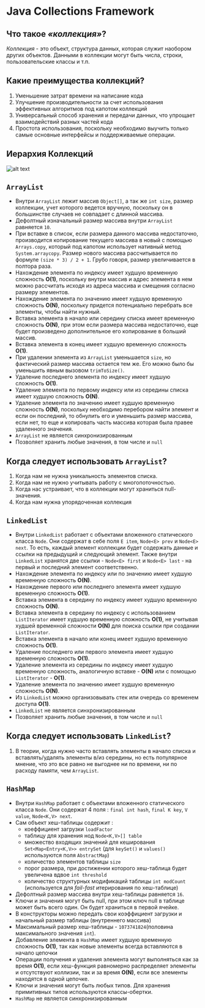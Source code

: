 # Java Collections Framework

## Что такое _«коллекция»_?
_Коллекция_ - это объект, структура данных, которая служит наобором других объектов. Данными в коллекции могут быть числа, строки, пользовательские классы и т.п.

## Какие преимущества коллекций?
1. Уменьшение затрат времени на написание кода
2. Улучшение производительности за счет использования эффективных алгоритмов под капотом коллекций
3. Универсальный способ хранения и передачи данных, что упрощает взаимодействий разных частей кода
4. Простота использования, поскольку необходимо выучить только самые основные интерфейсы и поддерживаемые операции.

## Иерархия Коллекций
![alt text](https://i.ibb.co/zrY08Hw/Untitled-Diagram-1.png)

## `ArrayList`
+ Внутри `ArrayList` лежит массив `Object[]`, а так же `int size`, размер коллекции, учет которого ведется вручную, поскольку он в большинстве случаев не совпадает с длинной массива.
+ Дефолтный изначальный размер массива внутри `ArrayList` равняется `10`.
+ При вставке в список, если размера данного массива недостаточно, производится копирование текущего массива в новый с помощью `Arrays.copy`, который под капотом использует нативный метод `System.arraycopy`. Размер нового массива рассчитывается по формуле `(size * 3) / 2 + 1`. Грубо говоря, размер увеличивается в полтора раза.
+ Нахождение элемента по индексу имеет худшую временную сложность __O(1)__, поскольку внутри массив и адрес элемента в нем можно рассчитать исходя из адреса массива и смещения согласно размеру элементов.
+ Нахождение элемента по значению имеет худшую временную сложность __O(N)__, поскольку придется потенциально перебрать все элементы, чтобы найти нужный.
+ Вставка элемента в начало или середину списка имеет временную сложность __O(N)__, при этом если размера массива недостаточно, еще будет произведено дополнительное его копирование в больший массив.
+ Вставка элемента в конец имеет худшую временную сложность __O(1)__.
+ При удалении элемента из `ArrayList` уменьшается `size`, но фактический размер массива остается тем же. Его можно было бы уменьшить явным вызовом `trimToSize()`.
+ Удаление последнего элемента по индексу имеет худшую сложность __O(1)__.
+ Удаление элемента по первому индексу или из середины списка имеет худшую сложность __O(N)__.
+ Удаление элемента по значению имеет худшую временную сложность __O(N)__, поскольку необходимо перебором найти элемент и если он последний, то обнулить его и уменьшить размер массива, если нет, то еще и копировать часть массива которая была правее удаленного значения.
+ `ArrayList` не является синхронизированным
+ Позволяет хранить любые значения, в том числе и `null`

## Когда следует использовать `ArrayList`?

1. Когда нам не нужна уникальность элементов списка.
2. Когда нам не нужно учитывать работу с многопоточностью.
3. Когда нас устраивает, что в коллекции могут храниться null-значения.
4. Когда нам нужна упорядоченная коллекция

## `LinkedList`
+ Внутри `LinkedList` работает с объектами вложенного статического класса `Node`. Они содержат в себе поля `E item`, `Node<E> prev` и `Node<E> next`. То есть, каждый элемент коллекции будет содержать данные и ссылки на предыдущий и следующий элемент. Также внутри `LinkedList` хранятся две ссылки - `Node<E> first` и `Node<E> last` - на первый и последний элемент соответственно.
+ Нахождение элемента по индексу или по значению имеет худшую временную сложность __O(N)__.
+ Нахождение первого или последнего элемента имеет худшую временную сложность __O(1)__.
+ Вставка элемента в середину по индексу имеет худшую временную сложность __O(N)__.
+ Вставка элемента в середину по индексу с использованием `ListIterator` имеет худшую временную сложность __O(1)__, не учитывая худшей временной сложности __O(N)__ для поиска ссылки при создании `ListIterator`.
+ Вставка элемента в начало или конец имеет худшую временную сложность __O(1)__.
+ Удаление последнего или первого элемента имеет худшую временную сложность __O(1)__.
+ Удаление элемента из середины по индексу имеет худшую временную сложность, аналогичную вставке - __O(N)__ или с помощью `ListIterator` - __O(1)__.
+ Удаление элемента по значению имеет худшую временную сложность __O(N)__.
+ Из `LinkedList` можно организовывать стек или очередь со временем доступа __O(1)__.
+ `LinkedList` не является синхронизированным
+ Позволяет хранить любые значения, в том числе и `null`

## Когда следует использовать `LinkedList`?

1. В теории, когда нужно часто вставлять элементы в начало списка и вставлять/удалять элементы в/из середины, но есть популярное мнение, что это все равно не выгоднее ни по времени, ни по расходу памяти, чем `ArrayList`.

## `HashMap`
+ Внутри `HashMap` работает с объектами вложенного статического класса `Node`. Они содержат 4 поля : `final int hash`, `final K key`, `V value`, `Node<K,V> next`. 
+ Сам объект хеш-таблицы содержит :
    + коеффициент загрузки `loadFactor`
    + таблицу для хранения нод `Node<K,V>[] table`
    + множество входящих значений для кеширования `Set<Map<Entry<K,V>> entrySet` (для `keySet()` и `values()` используются поля `AbstractMap`)
    + количество элементов таблицы `size`
    + порог размера, при достижении которого хеш-таблица будет увеличена вдвое `int threshold`
    + количество структурных модификаций таблицы `int modCount` (используется для _fail-fast_ итерирования по хеш-таблице)
+ Дефолтный размер массива внутри хеш-таблицы равняется `16`.
+ Ключи и значения могут быть null, при этом ключ null в таблице может быть всего один. Он будет храниться в первой ячейке.
+ В конструкторы можно передать свои коэффициент загрузки и начальный размер таблицы (внутреннего массива)
+ Максимальный размер хеш-таблицы - `1073741824`(половина максимального значения `int`).
+ Добавление элемента в `HashMap` имеет худшую временную сложность __O(1)__, так как новые элементы всегда вставляются в начало цепочки
+ Операции получения и удаления элемента могут выполняться как за время __O(1)__, если хеш-функция равномерно распределяет элементы и отсутствуют коллизии, так и за время __O(N)__, если все элементы находятся в одной цепочке.
+ Ключи и значения могут быть любых типов. Для хранения примитивных типов используются классы-обертки.
+ `HashMap` не является синхронизированным
